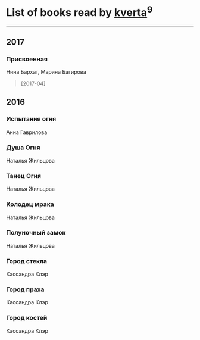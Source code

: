 # List of books read by [kverta](http://vk.com/id312298637)<sup>9</sup>
---

## 2017

### Присвоенная
Нина Бархат, Марина Багирова
> [2017-04] 



## 2016

### Испытания огня
Анна Гаврилова


### Душа Огня
Наталья Жильцова


### Танец Огня
Наталья Жильцова


### Колодец мрака
Наталья Жильцова


### Полуночный замок
Наталья Жильцова


### Город стекла
Кассандра Клэр


### Город праха
Кассандра Клэр


### Город костей
Кассандра Клэр



